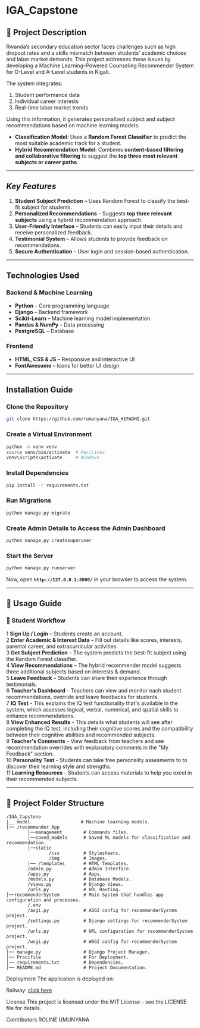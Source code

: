 ﻿# IGA_Capstone

## **📌 Project Description**  
Rwanda’s secondary education sector faces challenges such as high dropout rates and a skills mismatch between students’ academic choices and labor market demands. This project addresses these issues by developing a Machine Learning–Powered Counseling Recommender System for O-Level and A-Level students in Kigali.  

The system integrates:  
1. Student performance data
2. Individual career interests  
2. Real-time labor market trends  

Using this information, it generates personalized subject and subject recommendations based on machine learning models.  

- **Classification Model**: Uses a **Random Forest Classifier** to predict the most suitable academic track for a student.  
- **Hybrid Recommendation Model**: Combines **content-based filtering and collaborative filtering** to suggest the **top three most relevant subjects or career paths**.  

---

## *Key Features*  
1. **Student Subject Prediction** – Uses Random Forest to classify the best-fit subject for students.  
2. **Personalized Recommendations** – Suggests **top three relevant subjects** using a hybrid recommendation approach.  
3. **User-Friendly Interface** – Students can easily input their details and receive personalized feedback.  
4. **Testimonial System** – Allows students to provide feedback on recommendations.  
5. **Secure Authentication** – User login and session-based authentication.  

---

## Technologies Used  
### **Backend & Machine Learning**  
- **Python** – Core programming language  
- **Django** – Backend framework  
- **Scikit-Learn** – Machine learning model implementation  
- **Pandas & NumPy** – Data processing  
- **PostgreSQL** – Database  

### **Frontend**  
- **HTML, CSS & JS** – Responsive and interactive UI  
- **FontAwesome** – Icons for better UI design  

---

## **Installation Guide**  
### Clone the Repository  
```bash
git clone https://github.com/rumunyana/IGA_HIFADHI.git
```

### Create a Virtual Environment  
```bash
python -m venv venv
source venv/bin/activate  # Mac/Linux
venv\Scripts\activate     # Windows
```

### Install Dependencies
```bash
pip install -r requirements.txt
```

### Run Migrations  
```bash
python manage.py migrate
```

### Create Admin Details to Access the Admin Dashboard 
```bash
python manage.py createsuperuser
```

### Start the Server 
```bash
python manage.py runserver
```
Now, open **`http://127.0.0.1:8000/`** in your browser to access the system.  

---

## **📌 Usage Guide**  
### **🔹 Student Workflow**  
1️ **Sign Up / Login** – Students create an account.  
2️ **Enter Academic & Interest Data** – Fill out details like scores, interests, parental career, and extracurricular activities.  
3️ **Get Subject Prediction** – The system predicts the best-fit subject using the Random Forest classifier.  
4️ **View Recommendations** – The hybrid recommender model suggests three additional subjects based on interests & demand.  
5️ **Leave Feedback** – Students can share their experience through testimonials. <br>
6 **Teacher's Dashboard** - Teachers can view and monitor each student recommendations, override and leave feedbacks for students.<br>
7 **IQ Test** - This explains the IQ test functionality that's available in the system, which assesses logical, verbal, numerical, and spatial skills to enhance recommendations.<br>
8 **View Enhanced Results** - This details what students will see after completing the IQ test, including their cognitive scores and the compatibility between their cognitive abilities and recommended subjects.<br>
9 **Teacher's Comments** - View feedback from teachers and see recommendation overrides with explanatory comments in the "My Feedback" section.<br>
10 **Personality Test** - Students can  take free personality assesments to  to discover their learning style and strengths.<br>
11 **Learning Resources** - Students can access materials to help you excel in their recommended subjects.<br>



---

## **📂 Project Folder Structure**  
```
/IGA_Capstone
|__ model                   # Machine learning models.
│── /recommender App
        │──management        # Commands files.
        │──saved_models      # Saved ML models for classification and recommendation.
        │──static
                /css         # Stylesheets.
                /img         # Images.
        │── /templates       # HTML Templates.
        /admin.py            # Admin Interface.
        /apps.py             # Apps.
        /models.py           # Database Models.
        /views.py            # Django Views.
        /urls.py             # URL Routing.
│──recommenderSystem         # Main System that handles app configuration and processes.
        /.env
        /asgi.py             # ASGI config for recommenderSystem project.
        /settings.py         # Django settings for recommenderSystem project.
        /urls.py             # URL configuration for recommenderSystem project.
        /wsgi.py             # WSGI config for recommenderSystem project.
│── manage.py                # Django Project Manager.
│── Procifile                # For Deployment.
│── requirements.txt         # Dependencies.
│── README.md                # Project Documentation.
```  
Deployment
The application is deployed on:

Railway: [click here](https://web-production-7863e.up.railway.app/)

License
This project is licensed under the MIT License - see the LICENSE file for details.

Contributors
ROLINE UMUNYANA
